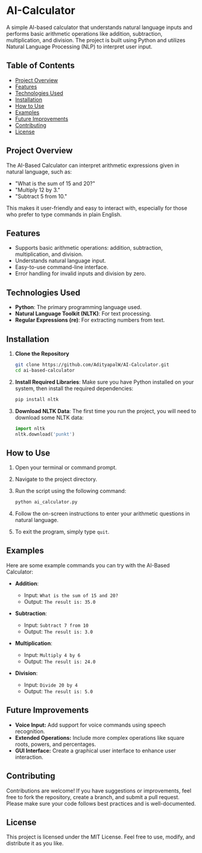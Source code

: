# AI-Calculator

A simple AI-based calculator that understands natural language inputs and performs basic arithmetic operations like addition, subtraction, multiplication, and division. The project is built using Python and utilizes Natural Language Processing (NLP) to interpret user input.


## Table of Contents
- [Project Overview](#project-overview)
- [Features](#features)
- [Technologies Used](#technologies-used)
- [Installation](#installation)
- [How to Use](#how-to-use)
- [Examples](#examples)
- [Future Improvements](#future-improvements)
- [Contributing](#contributing)
- [License](#license)

## Project Overview
The AI-Based Calculator can interpret arithmetic expressions given in natural language, such as:
- "What is the sum of 15 and 20?"
- "Multiply 12 by 3."
- "Subtract 5 from 10."

This makes it user-friendly and easy to interact with, especially for those who prefer to type commands in plain English.

## Features
- Supports basic arithmetic operations: addition, subtraction, multiplication, and division.
- Understands natural language input.
- Easy-to-use command-line interface.
- Error handling for invalid inputs and division by zero.

## Technologies Used
- **Python**: The primary programming language used.
- **Natural Language Toolkit (NLTK)**: For text processing.
- **Regular Expressions (re)**: For extracting numbers from text.

## Installation

1. **Clone the Repository** 
   ```bash
   git clone https://github.com/AdityapalW/AI-Calculator.git
   cd ai-based-calculator

2. **Install Required Libraries**:
   Make sure you have Python installed on your system, then install the required dependencies:
   ```bash
   pip install nltk
   ```

3. **Download NLTK Data**:
   The first time you run the project, you will need to download some NLTK data:
   ```python
   import nltk
   nltk.download('punkt')
   ```

## How to Use

1. Open your terminal or command prompt.
2. Navigate to the project directory.
3. Run the script using the following command:
   ```bash
   python ai_calculator.py
   ```

4. Follow the on-screen instructions to enter your arithmetic questions in natural language.

5. To exit the program, simply type `quit`.

## Examples
Here are some example commands you can try with the AI-Based Calculator:

- **Addition**: 
  - Input: `What is the sum of 15 and 20?`
  - Output: `The result is: 35.0`

- **Subtraction**:
  - Input: `Subtract 7 from 10`
  - Output: `The result is: 3.0`

- **Multiplication**:
  - Input: `Multiply 4 by 6`
  - Output: `The result is: 24.0`

- **Division**:
  - Input: `Divide 20 by 4`
  - Output: `The result is: 5.0`

## Future Improvements
- **Voice Input:** Add support for voice commands using speech recognition.
- **Extended Operations:** Include more complex operations like square roots, powers, and percentages.
- **GUI Interface:** Create a graphical user interface to enhance user interaction.

## Contributing
Contributions are welcome! If you have suggestions or improvements, feel free to fork the repository, create a branch, and submit a pull request. Please make sure your code follows best practices and is well-documented.

## License
This project is licensed under the MIT License. Feel free to use, modify, and distribute it as you like.

